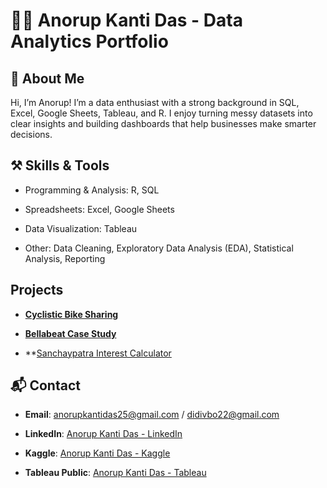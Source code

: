 # 🧑‍💻 Anorup Kanti Das - Data Analytics Portfolio

## 📌 About Me
Hi, I’m Anorup! I’m a data enthusiast with a strong background in SQL, Excel, Google Sheets, Tableau, and R. I enjoy turning messy datasets into clear insights and building dashboards that help businesses make smarter decisions.


## ⚒️ Skills & Tools

* Programming & Analysis: R, SQL

* Spreadsheets: Excel, Google Sheets

* Data Visualization: Tableau

* Other: Data Cleaning, Exploratory Data Analysis (EDA), Statistical Analysis, Reporting

## Projects

* **[Cyclistic Bike Sharing](https://github.com/akantidas/Cyclistic-Ride-Sharing)**

* **[Bellabeat Case Study](https://github.com/akantidas/Bellabeat-Case-Study/tree/main)**

* **[Sanchaypatra Interest Calculator](https://akantidas.github.io/Sanchaypatra-Interest-Calculator/)

## 📬 Contact

* **Email**: anorupkantidas25@gmail.com / didivbo22@gmail.com

* **LinkedIn**: [Anorup Kanti Das - LinkedIn](https://www.linkedin.com/in/anorup-kanti-das-2ba2a7246/)

* **Kaggle**: [Anorup Kanti Das - Kaggle](https://www.kaggle.com/anurupkantidas)

* **Tableau Public**: [Anorup Kanti Das - Tableau](https://public.tableau.com/app/profile/anorup.kanti.das)
